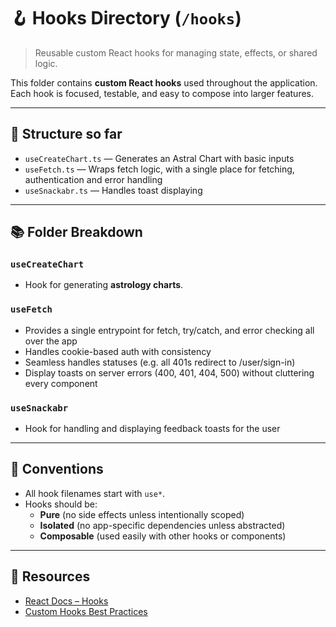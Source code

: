 # 🪝 Hooks Directory (`/hooks`)

> Reusable custom React hooks for managing state, effects, or shared logic.

This folder contains **custom React hooks** used throughout the application. Each hook is focused, testable, and easy to compose into larger features.

---

## 🧱 Structure so far

- `useCreateChart.ts` — Generates an Astral Chart with basic inputs
- `useFetch.ts` — Wraps fetch logic, with a single place for fetching, authentication and error handling
- `useSnackabr.ts` — Handles toast displaying

---

## 📚 Folder Breakdown

### `useCreateChart`

- Hook for generating **astrology charts**.

### `useFetch`

- Provides a single entrypoint for fetch, try/catch, and error checking all over the app
- Handles cookie-based auth with consistency
- Seamless handles statuses (e.g. all 401s redirect to /user/sign-in)
- Display toasts on server errors (400, 401, 404, 500) without cluttering every component

### `useSnackabr`

- Hook for handling and displaying feedback toasts for the user

---

## 🔁 Conventions

- All hook filenames start with `use*`.
- Hooks should be:
  - **Pure** (no side effects unless intentionally scoped)
  - **Isolated** (no app-specific dependencies unless abstracted)
  - **Composable** (used easily with other hooks or components)

---

## 🔗 Resources

- [React Docs – Hooks](https://reactjs.org/docs/hooks-intro.html)
- [Custom Hooks Best Practices](https://usehooks.com/)
